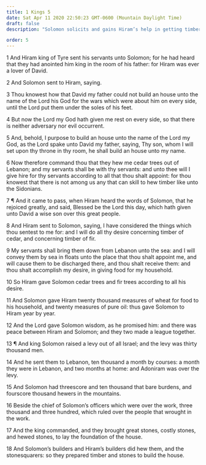 ```yaml
---
title: 1 Kings 5
date: Sat Apr 11 2020 22:50:23 GMT-0600 (Mountain Daylight Time)
draft: false
description: "Solomon solicits and gains Hiram’s help in getting timber to build the temple—The Israelites hew stones and cut timber for the temple."

order: 5
---
```

    
1 And Hiram king of Tyre sent his servants unto Solomon; for he had heard that they had anointed him king in the room of his father: for Hiram was ever a lover of David.

2 And Solomon sent to Hiram, saying.

3 Thou knowest how that David my father could not build an house unto the name of the Lord his God for the wars which were about him on every side, until the Lord put them under the soles of his feet.

4 But now the Lord my God hath given me rest on every side, so that there is neither adversary nor evil occurrent.

5 And, behold, I purpose to build an house unto the name of the Lord my God, as the Lord spake unto David my father, saying, Thy son, whom I will set upon thy throne in thy room, he shall build an house unto my name.

6 Now therefore command thou that they hew me cedar trees out of Lebanon; and my servants shall be with thy servants: and unto thee will I give hire for thy servants according to all that thou shalt appoint: for thou knowest that there is not among us any that can skill to hew timber like unto the Sidonians.

7 ¶ And it came to pass, when Hiram heard the words of Solomon, that he rejoiced greatly, and said, Blessed be the Lord this day, which hath given unto David a wise son over this great people.

8 And Hiram sent to Solomon, saying, I have considered the things which thou sentest to me for: and I will do all thy desire concerning timber of cedar, and concerning timber of fir.

9 My servants shall bring them down from Lebanon unto the sea: and I will convey them by sea in floats unto the place that thou shalt appoint me, and will cause them to be discharged there, and thou shalt receive them: and thou shalt accomplish my desire, in giving food for my household.

10 So Hiram gave Solomon cedar trees and fir trees according to all his desire.

11 And Solomon gave Hiram twenty thousand measures of wheat for food to his household, and twenty measures of pure oil: thus gave Solomon to Hiram year by year.

12 And the Lord gave Solomon wisdom, as he promised him: and there was peace between Hiram and Solomon; and they two made a league together.

13 ¶ And king Solomon raised a levy out of all Israel; and the levy was thirty thousand men.

14 And he sent them to Lebanon, ten thousand a month by courses: a month they were in Lebanon, and two months at home: and Adoniram was over the levy.

15 And Solomon had threescore and ten thousand that bare burdens, and fourscore thousand hewers in the mountains.

16 Beside the chief of Solomon’s officers which were over the work, three thousand and three hundred, which ruled over the people that wrought in the work.

17 And the king commanded, and they brought great stones, costly stones, and hewed stones, to lay the foundation of the house.

18 And Solomon’s builders and Hiram’s builders did hew them, and the stonesquarers: so they prepared timber and stones to build the house.
